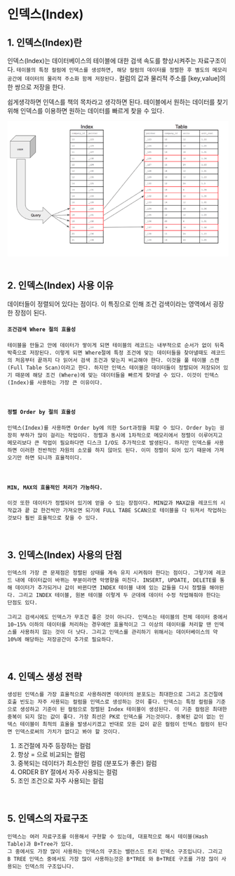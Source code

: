 # 인덱스(Index)

## 1. 인덱스(Index)란</br>
인덱스(Index)는 데이터베이스의 테이블에 대한 검색 속도를 향상시켜주는 자료구조이다.
`테이블의 특정 컬럼에 인덱스를 생성하면, 해당 컬럼의 데이터를 정렬한 후 별도의 메모리 공간에 데이터의 물리적 주소화 함께 저장된다.` 컬럼의 값과 물리적 주소를 [key,value]의 한 쌍으로 저장을 한다.

쉽게생각하면 인덱스를 책의 목차라고 생각하면 된다. 테이블에서 원하는 데이터를 찾기 위해 인덱스를 이용하면 원하는 데이터를 빠르게 찾을 수 있다.

<img src="https://github.com/dongy094/knowledge-for-developer/blob/main/DB/img/index_img.png?raw=true">

</br>
</br>

## 2. 인덱스(Index) 사용 이유</br>
데이터들이 정렬되어 있다는 점이다. 이 특징으로 인해 조건 검색이라는 영역에서 굉장한 장점이 된다.
</br>

#### `조건검색 Where 절의 효율성`
    테이블을 만들고 안에 데이터가 쌓이게 되면 테이블의 레코드는 내부적으로 순서가 없이 뒤죽박죽으로 저장된다. 이렇게 되면 Where절에 특정 조건에 맞는 데이터들을 찾아낼때도 레코드의 처음부터 끝까지 다 읽어서 검색 조건과 맞는지 비교해야 한다. 이것을 풀 테이블 스캔 (Full Table Scan)이라고 한다. 하지만 인덱스 테이블은 데이터들이 정렬되어 저장되어 있기 때문에 해당 조건 (Where)에 맞는 데이터들을 빠르게 찾아낼 수 있다. 이것이 인덱스(Index)를 사용하는 가장 큰 이유이다.
</br>

#### `정렬 Order by 절의 효율성`
    인덱스(Index)를 사용하면 Order by에 의한 Sort과정을 피할 수 있다. Order by는 굉장히 부하가 많이 걸리는 작업이다. 정렬과 동시에 1차적으로 메모리에서 정렬이 이루어지고 메모리보다 큰 작업이 필요하다면 디스크 I/O도 추가적으로 발생된다. 하지만 인덱스를 사용하면 이러한 전반적인 자원의 소모를 하지 않아도 된다. 이미 정렬이 되어 있기 때문에 가져오기만 하면 되니까 효율적이다.
</br>

#### `MIN, MAX의 효율적인 처리가 가능하다.`
    이것 또한 데이터가 정렬되어 있기에 얻을 수 있는 장점이다. MIN값과 MAX값을 레코드의 시작값과 끝 값 한건씩만 가져오면 되기에 FULL TABE SCAN으로 테이블을 다 뒤져서 작업하는 것보다 훨씬 효율적으로 찾을 수 있다.
</br>

## 3. 인덱스(Index) 사용의 단점</br>
    인덱스의 가장 큰 문제점은 정렬된 상태를 계속 유지 시켜줘야 한다는 점이다. 그렇기에 레코드 내에 데이터값이 바뀌는 부분이라면 악영향을 미친다. INSERT, UPDATE, DELETE를 통해 데이터가 추가되거나 값이 바뀐다면 INDEX 테이블 내에 있는 값들을 다시 정렬을 해야된다. 그리고 INDEX 테이블, 원본 테이블 이렇게 두 군데에 데이터 수정 작업해줘야 한다는 단점도 있다.

    그리고 검색시에도 인덱스가 무조건 좋은 것이 아니다. 인덱스는 테이블의 전체 데이터 중에서 10~15% 이하의 데이터를 처리하는 경우에만 효율적이고 그 이상의 데이터를 처리할 땐 인덱스를 사용하지 않는 것이 더 낫다. 그리고 인덱스를 관리하기 위해서는 데이터베이스의 약 10%에 해당하는 저장공간이 추가로 필요하다.  
</br>

## 4. 인덱스 생성 전략</br>
    생성된 인덱스를 가장 효율적으로 사용하려면 데이터의 분포도는 최대한으로 그리고 조건절에 호출 빈도는 자주 사용되는 컬럼을 인덱스로 생성하는 것이 좋다. 인덱스는 특정 컬럼을 기준으로 생성하고 기준이 된 컬럼으로 정렬된 Index 테이블이 생성된다. 이 기준 컬럼은 최대한 중복이 되지 않는 값이 좋다. 가장 최선은 PK로 인덱스를 거는것이다. 중복된 값이 없는 인덱스 테이블이 최적의 효율을 발생시키겠고 반대로 모든 값이 같은 컬럼이 인덱스 컬럼이 된다면 인덱스로써의 가치가 없다고 봐야 할 것이다.

1. 조건절에 자주 등장하는 컬럼
2. 항상 = 으로 비교되는 컬럼
3. 중복되는 데이터가 최소한인 컬럼 (분포도가 좋은) 컬럼
4. ORDER BY 절에서 자주 사용되는 컬럼
5. 조인 조건으로 자주 사용되는 컬럼

</br>

## 5. 인덱스의 자료구조</br>
    인덱스는 여러 자료구조를 이용해서 구현할 수 있는데, 대표적으로 해시 테이블(Hash Table)과 B+Tree가 있다.
    그 중에서도 가장 많이 사용하는 인덱스의 구조는 밸런스드 트리 인덱스 구조입니다. 그리고 B TREE 인덱스 중에서도 가장 많이 사용하는것은 B*TREE 와 B+TREE 구조를 가장 많이 사용되는 인덱스의 구조입니다.